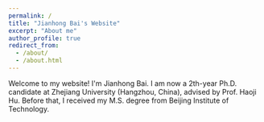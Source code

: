 ```yaml
---
permalink: /
title: "Jianhong Bai's Website"
excerpt: "About me"
author_profile: true
redirect_from: 
  - /about/
  - /about.html
---
```


Welcome to my website! I'm Jianhong Bai. I am now a 2th-year Ph.D. candidate at Zhejiang University (Hangzhou, China), advised by Prof. Haoji Hu. Before that, I received my M.S. degree from Beijing Institute of Technology. 
<!--
A data-driven personal website：一个数据驱动的个人网站
======

与许多其他基于 Jekyll 的 GitHub Pages 模板一样，academicpages 使您可以将网站的内容与其形式分开。 您网站的内容和元数据在结构化的 Markdown 文件中，而其他各种文件构成主题，指定如何将该内容和元数据转换为 HTML 页面。 您将这些各种 Markdown (.md)、YAML (.yml)、HTML 和 CSS 文件保存在公共 GitHub 存储库中。 每次提交并向存储库推送更新时，[GitHub pages](https://pages.github.com/) 服务会根据这些文件创建静态 HTML 页面，这些页面免费托管在 GitHub 的服务器上。


动态内容管理系统（如 Wordpress）的许多功能都可以通过这种方式实现，使用一小部分计算资源，并且对黑客和 DDoSing 的脆弱性要小得多。 您还可以将主题修改为您喜欢的内容，而无需触及您网站的内容。 如果你在 Jekyll/HTML/CSS 中损坏了一些无法修复的东西，那么描述你的演讲、出版物等的 Markdown 文件是安全的。 您可以回滚更改，甚至删除存储库并重新开始——只需确保保存markdown文件！ 最后，您还可以编写处理站点上结构化数据的脚本，例如分析元数据的[this one](https://github.com/zhoulvbang/zhoulvbang.github.io/blob/master/talkmap.ipynb) 在有关演讲的页面中显示[a map of every location you've given a talk](https://zhoulvbang.github.io/talkmap.html)。

Getting started：入门
======
1. Register a GitHub account if you don't have one and confirm your e-mail (required!)：如果您没有，请注册一个 GitHub 帐户并确认您的电子邮件（必需！）
1. Fork [this repository](https://github.com/zhoulvbang/zhoulvbang.github.io) by clicking the "fork" button in the top right. ：通过单击右上角的"fork"按钮fork [this repository](https://github.com/zhoulvbang/zhoulvbang.github.io)。
1. Go to the repository's settings (rightmost item in the tabs that start with "Code", should be below "Unwatch"). Rename the repository "[your GitHub username].github.io", which will also be your website's URL.：转到存储库的设置（以"Code"开头的选项卡中最右侧的项目应位于"Unwatch"下方）。 将存储库重命名为“[您的 GitHub 用户名].github.io”，这也将是您网站的 URL。
1. Set site-wide configuration and create content & metadata (see below -- also see [this set of diffs](http://archive.is/3TPas) showing what files were changed to set up [an example site](https://getorg-testacct.github.io) for a user with the username "getorg-testacct")：设置站点范围的配置并创建内容和元数据（见下文——另见 [this set of diffs](http://archive.is/3TPas) 显示哪些文件被更改以设置 [an example site](https: //getorg-testacct.github.io) 对于用户名为“getorg-testacct”的用户）
1. Upload any files (like PDFs, .zip files, etc.) to the files/ directory. They will appear at https://[your GitHub username].github.io/files/example.pdf. ：将任何文件（如 PDF、.zip 文件等）上传到 files/ 目录。它们将出现在 https://[您的 GitHub 用户名].github.io/files/example.pdf。
1. Check status by going to the repository settings, in the "GitHub pages" section：通过转到“GitHub 页面”部分中的存储库设置来检查状态

Site-wide configuration：全站配置
------

该站点的主要配置文件位于 [_config.yml](https://github.com/zhoulvbang/zhoulvbang.github.io/blob/master/_config.yml) 的基目录中，它定义了 侧边栏和其他站点范围的功能。 您需要将默认变量替换为关于您自己和您站点的 github 存储库的变量。 顶部菜单的配置文件在[_data/navigation.yml](https://github.com/zhoulvbang/zhoulvbang.github.io/blob/master/_data/navigation.yml)。 例如，如果您没有作品集或博客文章，您可以从该 navigation.yml 文件中删除这些项目以将它们从标题中删除。

Create content & metadata：创建内容和元数据
------

对于站点内容，每种类型的内容都有一个 Markdown 文件，这些文件存储在 _publications、_talks、_posts、_teaching 或 _pages 等目录中。例如，每个talk都是[_talks directory](https://github.com/zhoulvbang/zhoulvbang.github.io/tree/master/_talks)中的一个markdown文件。在每个 Markdown 文件的顶部是 YAML 中关于谈话的结构化数据，主题将解析这些数据以做很多很酷的事情。在[Talks page](https://zhoulvbang.github.io/talks)上，使用相同的结构化数据生成演讲列表，每个[individual page](https://zhoulvbang.github.io /talks/2012-03-01-talk-1) 用于具体的谈话，[简历页面](https://zhoulvbang.github.io/cv) 的谈话部分，以及[map of places you've given a talk](https://zhoulvbang.github.io/talkmap.html)（如果你运行这个 [python file](https://github.com/zhoulvbang/zhoulvbang.github.io/blob/master/talkmap. py) 或 [Jupyter notebook](https://github.com/zhoulvbang/zhoulvbang.github.io/blob/master/talkmap.ipynb)，它根据 _talks 目录的内容为地图创建 HTML）。

配置私有域名
------
由于网络问题，大陆地区一般是难以访问[GitHub](https://github.com/)，为了让自己的主页/网站可以被访问，我们可以配置一个私有域名，域名可以自行前去[腾讯云](https://console.cloud.tencent.com/)和[阿里云](https://cn.aliyun.com/)购买。

![腾讯云挑选域名](https://github.com/zhoulvbang/zhoulvbang.github.io/blob/master/images/Tencentyuming50k.png)
![快速添加解析](https://github.com/zhoulvbang/zhoulvbang.github.io/blob/master/images/quick50k.png)

购买之后等待其确认，然后解析这个域名，将上述域名(及www域名)解析到[yourname].github.io的IP地址，主机地址是GitHub的主机地址，一般有两个，分别是 `192.30.252.153`、`192.30.252.154`.

![选择GitHub的主机](https://github.com/zhoulvbang/zhoulvbang.github.io/blob/master/images/choose47k.png)

将其解析好后，转到GitHub界面，直接在`github.io`仓库的`Settings`的`GitHub Pages`项直接设置`Custom domain`.

![对GitHub进行配置](https://github.com/zhoulvbang/zhoulvbang.github.io/blob/master/images/Custom-domain50k.png)

GitHub会自动添加`CNAME`文件，你可以选择在`Custom domain`中直接输入你的域名`www.xxx.cn`或者在`CNAME`文件中进行修改，将你的域名输入，保存。然后刷新~

关于知乎上的问题
------
对学术主页的兴趣是来自一个好朋友，他是学计算机的，但是现在已经硕士毕业进了银行，果真内卷尽头是公务员/国企。自己从20年开始摸索，以前是用的[Gridea](https://github.com/getgridea/gridea)，这个也还算不错，知乎有一篇介绍[Gridea 一个小而美的静态博客写作客户端](https://zhuanlan.zhihu.com/p/64034679)，这个用过一段时间后就逐渐放弃了，有以下原因：
 - 同步困难
 - 主题更换麻烦
 - 停止更新（停止维护？）
 - 功能简单

随着今年六月份租用的域名到期，就再没弄过这个了。现在弄得这个是知乎发现的[如何制作个人学术主页？](https://www.zhihu.com/question/281476526)

这个问题下面提了如下几个小要求：

- 首先不被qiang，在国内可以无障碍地访问；
- 可以被各大搜索引擎检索；
- 管理便捷：可以方便的添加论文，项目页等；
- 轻量级最好；
- 简洁大方；

我个项目可以做到的：

- 购买国内域名后可以不被墙，备案后就是“安全”网站了；
- 可以被各大搜索引擎检索，前提是你要去各个引擎申请；
- 管理便捷的话，你对GitHub熟悉应该就没啥问题
- 网页应该算是轻量级
- 简洁大方也做得到
- 功能也挺多，包含：Publications、Talks、Teaching、Portfolio、Blog Posts、CV、Guide，如果需要甚至可以自己再设计一个
- 友链众多，可以分享（Facebook、Twitter and so on）
- 有专门的configuration网站，[Minimal Mistakes](https://mmistakes.github.io/minimal-mistakes/docs/configuration/)，你可以在规则之下，更改配置让网页成为你想要的模样

**Markdown generator**

我还创建了 [a set of Jupyter notebooks](https://github.com/zhoulvbang/zhoulvbang.github.io/tree/master/markdown_generator
) 将包含有关演讲或演示的结构化数据的 CSV 转换为单独的 Markdown 文件，这些文件将针对学术页面模板进行正确格式化。 该目录中的示例 CSV 是我用来在 stuartgeiger.com 上创建自己的个人网站的那些。 我通常的工作流程是，我保留一份我的出版物和演讲的电子表格，然后在这些笔记本中运行代码以生成markdown文件，然后提交并将它们推送到 GitHub 存储库。

How to edit your site's GitHub repository：如何编辑站点的 GitHub 存储库
------
许多人使用 git 客户端在他们的本地计算机上创建文件，然后将它们推送到 GitHub 的服务器。 如果你对git不熟悉，可以直接在github.com界面直接编辑这些配置和markdown文件。 导航到一个文件:如 [this one](https://github.com/zhoulvbang/zhoulvbang.github.io/blob/master/_talks/2012-03-01-talk-1.md)并单击铅笔图标 在内容预览的右上角("Raw  Blame  History"按钮右侧)。您可以通过单击铅笔图标右侧的垃圾桶图标来删除文件。您也可以创建新文件或上传 通过导航到目录并单击“创建新文件”或“上传文件”按钮来创建文件。

Example: editing a markdown file for a talk:示例：为演讲编辑 Markdown 文件
![Editing a markdown file for a talk](/images/editing-talk.png)

For more info:欲了解更多信息
------
More info about configuring academicpages can be found in [the guide](https://zhoulvbang.github.io/markdown/). The [guides for the Minimal Mistakes theme](https://mmistakes.github.io/minimal-mistakes/docs/configuration/) (which this theme was forked from) might also be helpful.

有关配置学术页面的更多信息可以在 [the guide](https://zhoulvbang.github.io/markdown/) 中找到。 [guides for the Minimal Mistakes theme](https://mmistakes.github.io/minimal-mistakes/docs/configuration/)（这个主题是从它派生出来的）也可能会有所帮助。
-->
